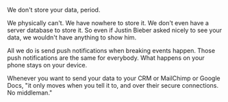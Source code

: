 We don't store your data, period.

We physically can't. We have nowhere to store it. We don't even have a server database to store it. So even if Justin Bieber asked nicely to see your data, we wouldn't have anything to show him.

All we do is send push notifications when breaking events happen. Those push notifications are the same for everybody. What happens on your phone stays on your device.

Whenever you want to send your data to your CRM or MailChimp or Google Docs, "it only moves when you tell it to, and over their secure connections. No middleman."
